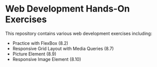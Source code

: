 # Web Development Hands-On Exercises

This repository contains various web development exercises including:

- Practice with FlexBox (8.2)
- Responsive Grid Layout with Media Queries (8.7)
- Picture Element (8.9)
- Responsive Image Element (8.10)